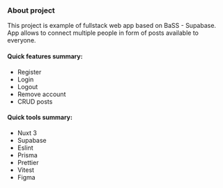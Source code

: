 ### About project

This project is example of fullstack web app based on BaSS - Supabase.
App allows to connect multiple people in form of posts available to everyone.

#### Quick features summary:

-  Register
-  Login
-  Logout
-  Remove account
-  CRUD posts

#### Quick tools summary:

-  Nuxt 3
-  Supabase
-  Eslint
-  Prisma
-  Prettier
-  Vitest
-  Figma
